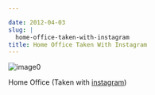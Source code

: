 ```yaml
---

date: 2012-04-03
slug: |
  home-office-taken-with-instagram
title: Home Office Taken With Instagram
---
```


![image0](http://41.media.tumblr.com/tumblr_m1wzvi77871rpc21fo1_1280.jpg)

Home Office (Taken with [instagram](http://instagr.am))
